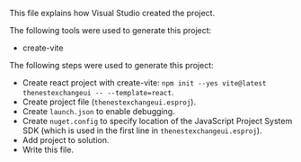 This file explains how Visual Studio created the project.

The following tools were used to generate this project:
- create-vite

The following steps were used to generate this project:
- Create react project with create-vite: `npm init --yes vite@latest thenestexchangeui -- --template=react`.
- Create project file (`thenestexchangeui.esproj`).
- Create `launch.json` to enable debugging.
- Create `nuget.config` to specify location of the JavaScript Project System SDK (which is used in the first line in `thenestexchangeui.esproj`).
- Add project to solution.
- Write this file.
